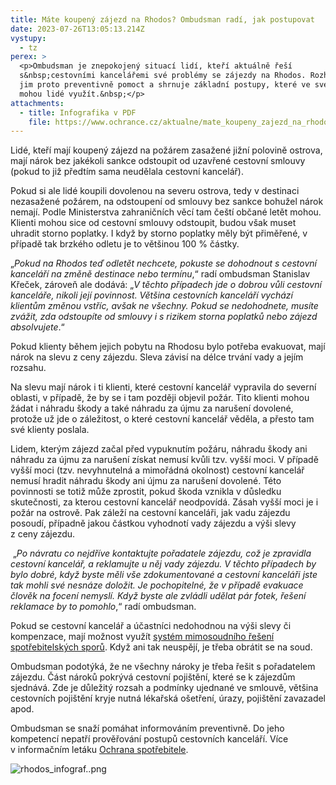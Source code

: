 ```yaml
---
title: Máte koupený zájezd na Rhodos? Ombudsman radí, jak postupovat
date: 2023-07-26T13:05:13.214Z
vystupy:
  - tz
perex: >
  <p>Ombudsman je znepokojený situací lidí, kteří aktuálně řeší
  s&nbsp;cestovními kancelářemi své problémy se zájezdy na Rhodos. Rozhodl se
  jim proto preventivně pomoct a shrnuje základní postupy, které ve své situaci
  mohou lidé využít.&nbsp;</p>
attachments:
  - title: Infografika v PDF
    file: https://www.ochrance.cz/aktualne/mate_koupeny_zajezd_na_rhodos_ombudsman_radi_jak_postupovat/jak_postupovat_u_zajezdu_na_rhodos.pdf
---
```

<p>Lidé, kteří mají koupený zájezd na požárem zasažené jižní polovině ostrova, mají nárok bez jakékoli sankce odstoupit od uzavřené cestovní smlouvy (pokud to již předtím sama neudělala cestovní kancelář).</p>

<p>Pokud si ale lidé koupili dovolenou na severu ostrova, tedy v destinaci nezasažené požárem, na odstoupení od smlouvy bez sankce bohužel nárok nemají. Podle Ministerstva zahraničních věcí tam čeští občané letět mohou. Klienti mohou sice od cestovní smlouvy odstoupit, budou však muset uhradit storno poplatky. I když by storno poplatky měly být přiměřené, v případě tak brzkého odletu je to většinou 100 % částky.</p>

<p>&bdquo;<em>Pokud na Rhodos teď odletět nechcete, pokuste se dohodnout s&nbsp;cestovní kanceláří na změně destinace nebo termínu</em>,&ldquo; radí ombudsman Stanislav Křeček, zároveň ale dodává: &bdquo;<em>V&nbsp;těchto případech jde o dobrou vůli cestovní kanceláře, nikoli její povinnost. Většina cestovních kanceláří vychází klientům změnou vstříc, avšak ne všechny. Pokud se nedohodnete, musíte zvážit, zda odstoupíte od smlouvy i s&nbsp;rizikem storna poplatků nebo zájezd absolvujete</em>.&ldquo;</p>

<p>Pokud klienty během jejich pobytu na Rhodosu bylo potřeba evakuovat, mají nárok na slevu z&nbsp;ceny zájezdu. Sleva závisí na délce trvání vady a jejím rozsahu.</p>

<p>Na slevu mají nárok i ti klienti, které cestovní kancelář vypravila do severní oblasti, v&nbsp;případě, že by se i tam později objevil požár. Tito klienti mohou žádat i náhradu škody a také náhradu za újmu za narušení dovolené, protože už jde o záležitost, o které cestovní kancelář věděla, a přesto tam své klienty poslala.</p>

<p>Lidem, kterým zájezd začal před vypuknutím požáru, náhradu škody ani náhradu za újmu za narušení získat nemusí kvůli tzv. vyšší moci. V&nbsp;případě vyšší moci (tzv. nevyhnutelná a mimořádná okolnost) cestovní kancelář nemusí hradit náhradu škody ani újmu za narušení dovolené. Této povinnosti se totiž může zprostit, pokud škoda vznikla v&nbsp;důsledku skutečnosti, za kterou cestovní kancelář neodpovídá. Zásah vyšší moci je i požár na ostrově. Pak záleží na cestovní kanceláři, jak vadu zájezdu posoudí, případně jakou částkou vyhodnotí vady zájezdu a výši slevy z&nbsp;ceny zájezdu.</p>

<p>&nbsp;&bdquo;<em>Po návratu co nejdříve kontaktujte pořadatele zájezdu, což je zpravidla cestovní kancelář, a reklamujte u něj vady zájezdu. V&nbsp;těchto případech by bylo dobré, když byste měli vše zdokumentované a cestovní kanceláři jste tak mohli své nesnáze doložit. Je pochopitelné, že v&nbsp;případě evakuace člověk na focení nemyslí. Když byste ale zvládli udělat pár fotek, řešení reklamace by to pomohlo</em>,&ldquo; radí ombudsman.</p>

<p>Pokud se cestovní kancelář a účastníci nedohodnou na výši slevy či kompenzace, mají možnost využít <a href="https://www.mpo.cz/cz/ochrana-spotrebitele/mimosoudni-reseni-spotrebitelskych-sporu-adr/seznam-subjektu-mimosoudniho-reseni-spotrebitelskych-sporu---245423/">systém mimosoudního řešení spotřebitelských sporů</a>. Když ani tak neuspějí, je třeba obrátit se na soud.</p>

<p>Ombudsman podotýká, že ne všechny nároky je třeba řešit s&nbsp;pořadatelem zájezdu. Část nároků pokrývá cestovní pojištění, které se k&nbsp;zájezdům sjednává. Zde je důležitý rozsah a podmínky ujednané ve smlouvě, většina cestovních pojištění kryje nutná lékařská ošetření, úrazy, pojištění zavazadel apod.</p>

<p>Ombudsman se snaží pomáhat informováním preventivně. Do jeho kompetencí nepatří prověřování postupů cestovních kanceláří. Více v&nbsp;informačním letáku <a href="https://www.ochrance.cz/letaky/ochrana-spotrebitele/ochrana-spotrebitele.pdf">Ochrana spotřebitele</a>.</p>

<p><img alt="rhodos_infograf..png" src="https://www.ochrance.cz/aktualne/mate_koupeny_zajezd_na_rhodos_ombudsman_radi_jak_postupovat/rhodos_infograf..png" /></p>
